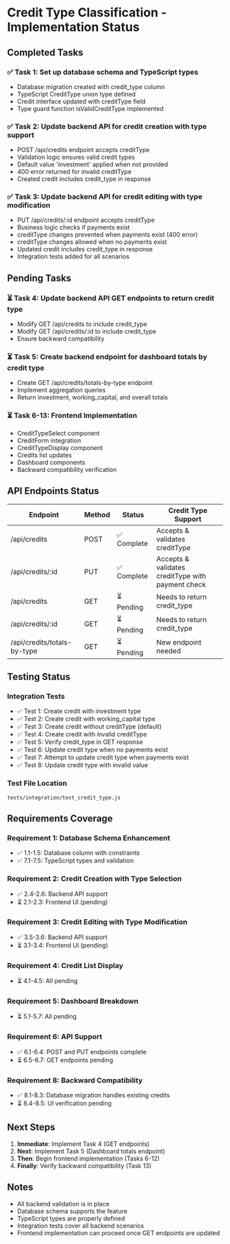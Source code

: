 # Credit Type Classification - Implementation Status

## Completed Tasks

### ✅ Task 1: Set up database schema and TypeScript types
- Database migration created with credit_type column
- TypeScript CreditType union type defined
- Credit interface updated with creditType field
- Type guard function isValidCreditType implemented

### ✅ Task 2: Update backend API for credit creation with type support
- POST /api/credits endpoint accepts creditType
- Validation logic ensures valid credit types
- Default value 'investment' applied when not provided
- 400 error returned for invalid creditType
- Created credit includes credit_type in response

### ✅ Task 3: Update backend API for credit editing with type modification
- PUT /api/credits/:id endpoint accepts creditType
- Business logic checks if payments exist
- creditType changes prevented when payments exist (400 error)
- creditType changes allowed when no payments exist
- Updated credit includes credit_type in response
- Integration tests added for all scenarios

## Pending Tasks

### ⏳ Task 4: Update backend API GET endpoints to return credit type
- Modify GET /api/credits to include credit_type
- Modify GET /api/credits/:id to include credit_type
- Ensure backward compatibility

### ⏳ Task 5: Create backend endpoint for dashboard totals by credit type
- Create GET /api/credits/totals-by-type endpoint
- Implement aggregation queries
- Return investment, working_capital, and overall totals

### ⏳ Task 6-13: Frontend Implementation
- CreditTypeSelect component
- CreditForm integration
- CreditTypeDisplay component
- Credits list updates
- Dashboard components
- Backward compatibility verification

## API Endpoints Status

| Endpoint | Method | Status | Credit Type Support |
|----------|--------|--------|-------------------|
| /api/credits | POST | ✅ Complete | Accepts & validates creditType |
| /api/credits/:id | PUT | ✅ Complete | Accepts & validates creditType with payment check |
| /api/credits | GET | ⏳ Pending | Needs to return credit_type |
| /api/credits/:id | GET | ⏳ Pending | Needs to return credit_type |
| /api/credits/totals-by-type | GET | ⏳ Pending | New endpoint needed |

## Testing Status

### Integration Tests
- ✅ Test 1: Create credit with investment type
- ✅ Test 2: Create credit with working_capital type
- ✅ Test 3: Create credit without creditType (default)
- ✅ Test 4: Create credit with invalid creditType
- ✅ Test 5: Verify credit_type in GET response
- ✅ Test 6: Update credit type when no payments exist
- ✅ Test 7: Attempt to update credit type when payments exist
- ✅ Test 8: Update credit type with invalid value

### Test File Location
`tests/integration/test_credit_type.js`

## Requirements Coverage

### Requirement 1: Database Schema Enhancement
- ✅ 1.1-1.5: Database column with constraints
- ✅ 7.1-7.5: TypeScript types and validation

### Requirement 2: Credit Creation with Type Selection
- ✅ 2.4-2.6: Backend API support
- ⏳ 2.1-2.3: Frontend UI (pending)

### Requirement 3: Credit Editing with Type Modification
- ✅ 3.5-3.6: Backend API support
- ⏳ 3.1-3.4: Frontend UI (pending)

### Requirement 4: Credit List Display
- ⏳ 4.1-4.5: All pending

### Requirement 5: Dashboard Breakdown
- ⏳ 5.1-5.7: All pending

### Requirement 6: API Support
- ✅ 6.1-6.4: POST and PUT endpoints complete
- ⏳ 6.5-6.7: GET endpoints pending

### Requirement 8: Backward Compatibility
- ✅ 8.1-8.3: Database migration handles existing credits
- ⏳ 8.4-8.5: UI verification pending

## Next Steps

1. **Immediate**: Implement Task 4 (GET endpoints)
2. **Next**: Implement Task 5 (Dashboard totals endpoint)
3. **Then**: Begin frontend implementation (Tasks 6-12)
4. **Finally**: Verify backward compatibility (Task 13)

## Notes

- All backend validation is in place
- Database schema supports the feature
- TypeScript types are properly defined
- Integration tests cover all backend scenarios
- Frontend implementation can proceed once GET endpoints are updated
